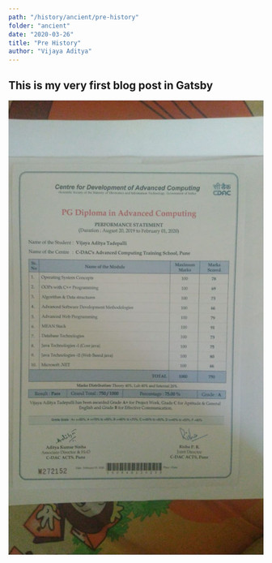 ```yaml
---
path: "/history/ancient/pre-history"
folder: "ancient"
date: "2020-03-26"
title: "Pre History"
author: "Vijaya Aditya"
---
```


## This is my very first blog post in Gatsby
![](cert.jpg) 